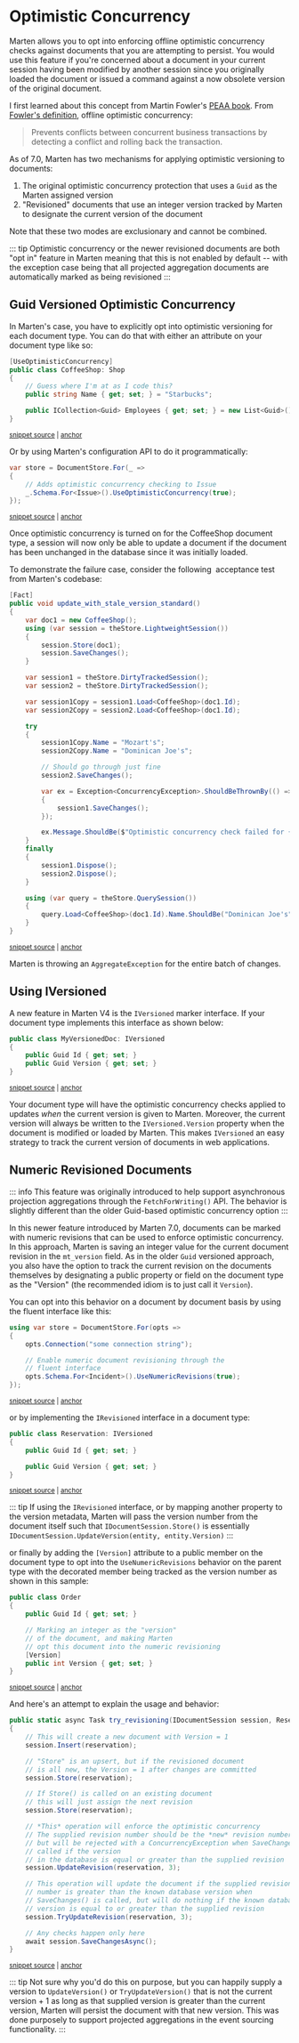 # Optimistic Concurrency

Marten allows you to opt into enforcing offline optimistic concurrency checks against documents that you are attempting to persist. You would use this feature if you're concerned 
about a document in your current session having been modified by another session since you originally loaded the document or issued a command against a now
obsolete version of the original document.

I first learned about this concept from Martin Fowler's [PEAA book](http://martinfowler.com/eaaCatalog/). From [Fowler's definition](http://martinfowler.com/eaaCatalog/optimisticOfflineLock.html), offline optimistic concurrency:

> Prevents conflicts between concurrent business transactions by detecting a conflict and rolling back the transaction.

As of 7.0, Marten has two mechanisms for applying optimistic versioning to documents:

1. The original optimistic concurrency protection that uses a `Guid` as the Marten assigned version
2. "Revisioned" documents that use an integer version tracked by Marten to designate the current version of the document

Note that these two modes are exclusionary and cannot be combined.

::: tip
Optimistic concurrency or the newer revisioned documents are both "opt in" feature in Marten meaning that this is not
enabled by default -- with the exception case being that all projected aggregation documents are automatically marked
as being revisioned
:::

## Guid Versioned Optimistic Concurrency

In Marten's case, you have to explicitly opt into optimistic versioning for each document type. You can do that with either an attribute on your document type like so:

<!-- snippet: sample_UseOptimisticConcurrencyAttribute -->
<a id='snippet-sample_useoptimisticconcurrencyattribute'></a>
```cs
[UseOptimisticConcurrency]
public class CoffeeShop: Shop
{
    // Guess where I'm at as I code this?
    public string Name { get; set; } = "Starbucks";

    public ICollection<Guid> Employees { get; set; } = new List<Guid>();
}
```
<sup><a href='https://github.com/JasperFx/marten/blob/master/src/DocumentDbTests/Concurrency/optimistic_concurrency.cs#L833-L843' title='Snippet source file'>snippet source</a> | <a href='#snippet-sample_useoptimisticconcurrencyattribute' title='Start of snippet'>anchor</a></sup>
<!-- endSnippet -->

Or by using Marten's configuration API to do it programmatically:

<!-- snippet: sample_configuring-optimistic-concurrency -->
<a id='snippet-sample_configuring-optimistic-concurrency'></a>
```cs
var store = DocumentStore.For(_ =>
{
    // Adds optimistic concurrency checking to Issue
    _.Schema.For<Issue>().UseOptimisticConcurrency(true);
});
```
<sup><a href='https://github.com/JasperFx/marten/blob/master/src/DocumentDbTests/Concurrency/optimistic_concurrency.cs#L35-L41' title='Snippet source file'>snippet source</a> | <a href='#snippet-sample_configuring-optimistic-concurrency' title='Start of snippet'>anchor</a></sup>
<!-- endSnippet -->

Once optimistic concurrency is turned on for the CoffeeShop document type, a session will now only be able to update a document if the document has been unchanged in the database since it was initially loaded.

To demonstrate the failure case, consider the following  acceptance test from Marten's codebase:

<!-- snippet: sample_update_with_stale_version_standard -->
<a id='snippet-sample_update_with_stale_version_standard'></a>
```cs
[Fact]
public void update_with_stale_version_standard()
{
    var doc1 = new CoffeeShop();
    using (var session = theStore.LightweightSession())
    {
        session.Store(doc1);
        session.SaveChanges();
    }

    var session1 = theStore.DirtyTrackedSession();
    var session2 = theStore.DirtyTrackedSession();

    var session1Copy = session1.Load<CoffeeShop>(doc1.Id);
    var session2Copy = session2.Load<CoffeeShop>(doc1.Id);

    try
    {
        session1Copy.Name = "Mozart's";
        session2Copy.Name = "Dominican Joe's";

        // Should go through just fine
        session2.SaveChanges();

        var ex = Exception<ConcurrencyException>.ShouldBeThrownBy(() =>
        {
            session1.SaveChanges();
        });

        ex.Message.ShouldBe($"Optimistic concurrency check failed for {typeof(Shop).FullName} #{doc1.Id}");
    }
    finally
    {
        session1.Dispose();
        session2.Dispose();
    }

    using (var query = theStore.QuerySession())
    {
        query.Load<CoffeeShop>(doc1.Id).Name.ShouldBe("Dominican Joe's");
    }
}
```
<sup><a href='https://github.com/JasperFx/marten/blob/master/src/DocumentDbTests/Concurrency/optimistic_concurrency.cs#L127-L171' title='Snippet source file'>snippet source</a> | <a href='#snippet-sample_update_with_stale_version_standard' title='Start of snippet'>anchor</a></sup>
<!-- endSnippet -->

Marten is throwing an `AggregateException` for the entire batch of changes.

## Using IVersioned

A new feature in Marten V4 is the `IVersioned` marker interface. If your document type implements this interface as shown below:

<!-- snippet: sample_MyVersionedDoc -->
<a id='snippet-sample_myversioneddoc'></a>
```cs
public class MyVersionedDoc: IVersioned
{
    public Guid Id { get; set; }
    public Guid Version { get; set; }
}
```
<sup><a href='https://github.com/JasperFx/marten/blob/master/src/DocumentDbTests/Metadata/metadata_marker_interfaces.cs#L121-L129' title='Snippet source file'>snippet source</a> | <a href='#snippet-sample_myversioneddoc' title='Start of snippet'>anchor</a></sup>
<!-- endSnippet -->

Your document type will have the optimistic concurrency checks applied to updates _when_ the current version is given to Marten. Moreover, the current version
will always be written to the `IVersioned.Version` property when the document is modified or loaded by Marten. This makes `IVersioned` an easy strategy to track
the current version of documents in web applications.

## Numeric Revisioned Documents

::: info
This feature was originally introduced to help support asynchronous projection aggregations through the `FetchForWriting()` API. The 
behavior is slightly different than the older Guid-based optimistic concurrency option 
:::

In this newer feature introduced by Marten 7.0, documents can be marked with numeric revisions that can be used to enforce
optimistic concurrency. In this approach, Marten is saving an integer value for the current document revision in the `mt_version`
field. As in the older `Guid` versioned approach, you also have the option to track the current revision on the documents themselves by
designating a public property or field on the document type as the "Version" (the recommended idiom is to just call it `Version`).

You can opt into this behavior on a document by document basis by using the fluent interface
like this:

<!-- snippet: sample_UseNumericRevisions_fluent_interface -->
<a id='snippet-sample_usenumericrevisions_fluent_interface'></a>
```cs
using var store = DocumentStore.For(opts =>
{
    opts.Connection("some connection string");

    // Enable numeric document revisioning through the
    // fluent interface
    opts.Schema.For<Incident>().UseNumericRevisions(true);
});
```
<sup><a href='https://github.com/JasperFx/marten/blob/master/src/Marten.Testing/Examples/RevisionedDocuments.cs#L13-L24' title='Snippet source file'>snippet source</a> | <a href='#snippet-sample_usenumericrevisions_fluent_interface' title='Start of snippet'>anchor</a></sup>
<!-- endSnippet -->

or by implementing the `IRevisioned` interface in a document type:

<!-- snippet: sample_versioned_reservation -->
<a id='snippet-sample_versioned_reservation'></a>
```cs
public class Reservation: IVersioned
{
    public Guid Id { get; set; }

    public Guid Version { get; set; }
}
```
<sup><a href='https://github.com/JasperFx/marten/blob/master/src/Marten.Testing/Examples/RevisionedDocuments.cs#L83-L92' title='Snippet source file'>snippet source</a> | <a href='#snippet-sample_versioned_reservation' title='Start of snippet'>anchor</a></sup>
<!-- endSnippet -->

::: tip
If using the `IRevisioned` interface, or by mapping another property to the version metadata, Marten will pass the 
version number from the document itself such that `IDocumentSession.Store()` is essentially `IDocumentSession.UpdateVersion(entity, entity.Version)`
:::

or finally by adding the `[Version]` attribute to a public member on the document type to opt into the 
`UseNumericRevisions` behavior on the parent type with the decorated member being tracked as the version number as
shown in this sample:

<!-- snippet: sample_versioned_order -->
<a id='snippet-sample_versioned_order'></a>
```cs
public class Order
{
    public Guid Id { get; set; }

    // Marking an integer as the "version"
    // of the document, and making Marten
    // opt this document into the numeric revisioning
    [Version]
    public int Version { get; set; }
}
```
<sup><a href='https://github.com/JasperFx/marten/blob/master/src/Marten.Testing/Examples/RevisionedDocuments.cs#L68-L81' title='Snippet source file'>snippet source</a> | <a href='#snippet-sample_versioned_order' title='Start of snippet'>anchor</a></sup>
<!-- endSnippet -->

And here's an attempt to explain the usage and behavior:

<!-- snippet: sample_using_numeric_revisioning -->
<a id='snippet-sample_using_numeric_revisioning'></a>
```cs
public static async Task try_revisioning(IDocumentSession session, Reservation reservation)
{
    // This will create a new document with Version = 1
    session.Insert(reservation);

    // "Store" is an upsert, but if the revisioned document
    // is all new, the Version = 1 after changes are committed
    session.Store(reservation);

    // If Store() is called on an existing document
    // this will just assign the next revision
    session.Store(reservation);

    // *This* operation will enforce the optimistic concurrency
    // The supplied revision number should be the *new* revision number,
    // but will be rejected with a ConcurrencyException when SaveChanges() is
    // called if the version
    // in the database is equal or greater than the supplied revision
    session.UpdateRevision(reservation, 3);

    // This operation will update the document if the supplied revision
    // number is greater than the known database version when
    // SaveChanges() is called, but will do nothing if the known database
    // version is equal to or greater than the supplied revision
    session.TryUpdateRevision(reservation, 3);

    // Any checks happen only here
    await session.SaveChangesAsync();
}
```
<sup><a href='https://github.com/JasperFx/marten/blob/master/src/Marten.Testing/Examples/RevisionedDocuments.cs#L27-L59' title='Snippet source file'>snippet source</a> | <a href='#snippet-sample_using_numeric_revisioning' title='Start of snippet'>anchor</a></sup>
<!-- endSnippet -->

::: tip
Not sure why you'd do this on purpose, but you can happily supply a version to `UpdateVersion()` or `TryUpdateVersion()`
that is not the current version + 1 as long as that supplied version is greater than the current version, Marten will persist
the document with that new version. This was done purposely to support projected aggregations in the event sourcing functionality.
:::


